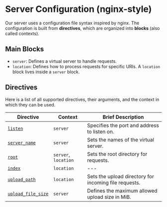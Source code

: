 # Server Configuration (nginx-style)

Our server uses a configuration file syntax inspired by nginx.
The configuration is built from **directives**, which are organized into **blocks** (also called contexts).

## Main Blocks

- `server`: Defines a virtual server to handle requests.
- `location`: Defines how to process requests for specific URIs.
    A `location` block lives inside a `server` block.

## Directives

Here is a list of all supported directives, their arguments, and the context in
which they can be used.

| Directive                                    | Context              | Brief Description                            |
| -------------------------------------------- | -------------------- | -------------------------------------------- |
| [`listen`](./directives/listen.md)           | `server`             | Specifies the port and address to listen on. |
| [`server_name`](./directives/server_name.md) | `server`             | Sets the names of the virtual server.        |
| [`root`](./directives/root.md)               | `server`, `location` | Sets the root directory for requests.        |
| [`index`](./directives/index.md)             | `location`           | ---                                          |
| [`upload_path`](./directives/upload_path.md) | `location` | Sets the upload directory for incoming file requests. |
| [`upload_file_size`](./directives/upload_file_size.md) | `server` | Defines the maximum allowed upload size in MiB. |